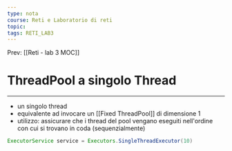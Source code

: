 ```yaml
---
type: nota
course: Reti e Laboratorio di reti
topic: 
tags: RETI_LAB3 
---
```


Prev: [[Reti - lab 3 MOC]]

# ThreadPool a singolo Thread
---


- un singolo thread 
- equivalente ad invocare un [[Fixed ThreadPool]] di dimensione 1 
- utilizzo: assicurare che i thread del pool vengano eseguiti nell'ordine con cui si trovano in coda (sequenzialmente) 

```java
ExecutorService service = Executors.SingleThreadExecutor(10)
```
